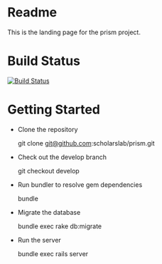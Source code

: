 # Readme

This is the landing page for the prism project.

# Build Status
[![Build Status](https://secure.travis-ci.org/scholarslab/prism.png)](http://travis-ci.org/scholarslab/prism?branch=master,production)


# Getting Started

* Clone the repository

    git clone git@github.com:scholarslab/prism.git

* Check out the develop branch

    git checkout develop

* Run bundler to resolve gem dependencies

    bundle

* Migrate the database

    bundle exec rake db:migrate

* Run the server

    bundle exec rails server

